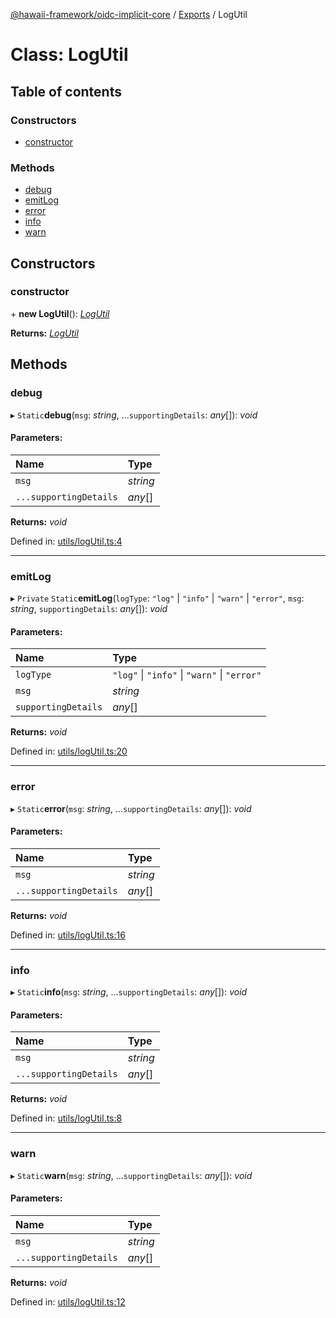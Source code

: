 [@hawaii-framework/oidc-implicit-core](../README.md) / [Exports](../modules.md) / LogUtil

# Class: LogUtil

## Table of contents

### Constructors

- [constructor](logutil.md#constructor)

### Methods

- [debug](logutil.md#debug)
- [emitLog](logutil.md#emitlog)
- [error](logutil.md#error)
- [info](logutil.md#info)
- [warn](logutil.md#warn)

## Constructors

### constructor

\+ **new LogUtil**(): [*LogUtil*](logutil.md)

**Returns:** [*LogUtil*](logutil.md)

## Methods

### debug

▸ `Static`**debug**(`msg`: *string*, ...`supportingDetails`: *any*[]): *void*

#### Parameters:

| Name | Type |
| :------ | :------ |
| `msg` | *string* |
| `...supportingDetails` | *any*[] |

**Returns:** *void*

Defined in: [utils/logUtil.ts:4](https://github.com/Q24/hawaii-packages/blob/2999af5/packages/oidc-implicit-core/src/utils/logUtil.ts#L4)

___

### emitLog

▸ `Private` `Static`**emitLog**(`logType`: ``"log"`` \| ``"info"`` \| ``"warn"`` \| ``"error"``, `msg`: *string*, `supportingDetails`: *any*[]): *void*

#### Parameters:

| Name | Type |
| :------ | :------ |
| `logType` | ``"log"`` \| ``"info"`` \| ``"warn"`` \| ``"error"`` |
| `msg` | *string* |
| `supportingDetails` | *any*[] |

**Returns:** *void*

Defined in: [utils/logUtil.ts:20](https://github.com/Q24/hawaii-packages/blob/2999af5/packages/oidc-implicit-core/src/utils/logUtil.ts#L20)

___

### error

▸ `Static`**error**(`msg`: *string*, ...`supportingDetails`: *any*[]): *void*

#### Parameters:

| Name | Type |
| :------ | :------ |
| `msg` | *string* |
| `...supportingDetails` | *any*[] |

**Returns:** *void*

Defined in: [utils/logUtil.ts:16](https://github.com/Q24/hawaii-packages/blob/2999af5/packages/oidc-implicit-core/src/utils/logUtil.ts#L16)

___

### info

▸ `Static`**info**(`msg`: *string*, ...`supportingDetails`: *any*[]): *void*

#### Parameters:

| Name | Type |
| :------ | :------ |
| `msg` | *string* |
| `...supportingDetails` | *any*[] |

**Returns:** *void*

Defined in: [utils/logUtil.ts:8](https://github.com/Q24/hawaii-packages/blob/2999af5/packages/oidc-implicit-core/src/utils/logUtil.ts#L8)

___

### warn

▸ `Static`**warn**(`msg`: *string*, ...`supportingDetails`: *any*[]): *void*

#### Parameters:

| Name | Type |
| :------ | :------ |
| `msg` | *string* |
| `...supportingDetails` | *any*[] |

**Returns:** *void*

Defined in: [utils/logUtil.ts:12](https://github.com/Q24/hawaii-packages/blob/2999af5/packages/oidc-implicit-core/src/utils/logUtil.ts#L12)

